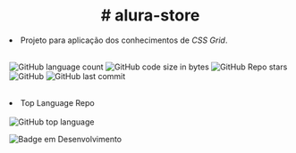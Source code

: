 

<h1 align="center"> # alura-store </h1>

<li> Projeto para aplicação dos conhecimentos de <em>CSS Grid</em>.</li> <br />

<img alt="GitHub language count" src="https://img.shields.io/github/languages/count/jonatanalbernaz/alura-store?color=fff&style=social"> <img alt="GitHub code size in bytes" src="https://img.shields.io/github/languages/code-size/jonatanalbernaz/alura-store?color=fff&style=social"> <img alt="GitHub Repo stars" src="https://img.shields.io/github/stars/jonatanalbernaz/alura-store?style=social"> <img alt="GitHub" src="https://img.shields.io/github/license/jonatanalbernaz/alura-store"> <img alt="GitHub last commit" src="https://img.shields.io/github/last-commit/jonatanalbernaz/alura-store"><br /><br /> 
<li>Top Language Repo</li> <br />
<img alt="GitHub top language" src="https://img.shields.io/github/languages/top/jonatanalbernaz/alura-store?color=ec6231&label=HTML&logo=html5&style=flat-square"> <br />


![Badge em Desenvolvimento](http://img.shields.io/static/v1?label=STATUS&message=%20EM%20DESENVOLVIMENTO&color=GREEN&style=for-the-badge) <br />
